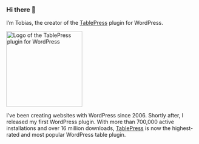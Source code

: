 ### Hi there 👋

I’m Tobias, the creator of the [TablePress](https://tablepress.org/) plugin for WordPress.

<a href="https://tablepress.org/"><img src="https://tablepress.org/tablepress.svg" alt="Logo of the TablePress plugin for WordPress" width="200"></a>

I’ve been creating websites with WordPress since 2006. Shortly after, I released my first WordPress plugin. With more than 700,000 active installations and over 16 million downloads, [TablePress](https://tablepress.org/) is now the highest-rated and most popular WordPress table plugin.
